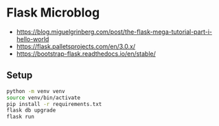 # Flask Microblog

- https://blog.miguelgrinberg.com/post/the-flask-mega-tutorial-part-i-hello-world
- https://flask.palletsprojects.com/en/3.0.x/
- https://bootstrap-flask.readthedocs.io/en/stable/

## Setup

```sh
python -m venv venv
source venv/bin/activate
pip install -r requirements.txt
flask db upgrade
flask run
```

